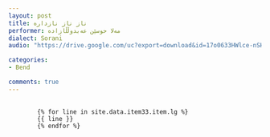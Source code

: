 ```yaml
---
layout: post
title: ناز ناز نازدارە
performer: مەلا حوسێن عەبدوڵڵازادە
dialect: Sorani
audio: "https://drive.google.com/uc?export=download&id=17o0633HWlce-nSHxzHZ0oS_utNLqXJbF"

categories:
- Bend

comments: true
---
```


<div class="language-plaintext highlighter-rouge">
    <div class="highlight">
        <pre class="highlight">
            <code>
        {% for line in site.data.item33.item.lg %}
        {{ line }}
        {% endfor %}
            </code>
        </pre>
    </div>
</div>

